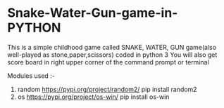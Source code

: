 # Snake-Water-Gun-game-in-PYTHON
This is a simple childhood game called SNAKE, WATER, GUN game(also well-played as stone,paper,scissors) coded in python 3
You will also get score board in right upper corner of the command prompt or terminal

Modules used :-
1. random
https://pypi.org/project/random2/
pip install random2
2. os
https://pypi.org/project/os-win/
pip install os-win

